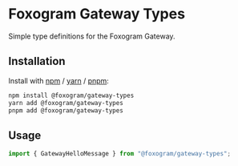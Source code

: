 # Foxogram Gateway Types

Simple type definitions for the Foxogram Gateway.

## Installation

Install with [npm](https://www.npmjs.com/) / [yarn](https://yarnpkg.com) / [pnpm](https://pnpm.js.org/):

```sh
npm install @foxogram/gateway-types
yarn add @foxogram/gateway-types
pnpm add @foxogram/gateway-types
```

## Usage

```ts
import { GatewayHelloMessage } from "@foxogram/gateway-types";
```
